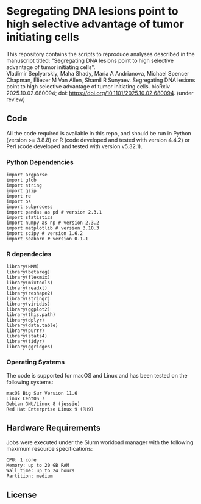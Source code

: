 # Segregating DNA lesions point to high selective advantage of tumor initiating cells
This repository contains the scripts to reproduce analyses described in the manuscript titled: "Segregating DNA lesions point to high selective advantage of tumor initiating cells".
<br>
Vladimir Seplyarskiy, Maha Shady, Maria A Andrianova, Michael Spencer Chapman, Eliezer M Van Allen, Shamil R Sunyaev. Segregating DNA lesions point to high selective advantage of tumor initiating cells. bioRxiv 2025.10.02.680094; doi: https://doi.org/10.1101/2025.10.02.680094. (under review)

## Code
All the code required is available in this repo, and should be run in Python (version >= 3.8.8) or R (code developed and tested with version 4.4.2) or Perl (code developed and tested with version v5.32.1). 

### Python Dependencies
```
import argparse
import glob
import string
import gzip
import re
import os
import subprocess
import pandas as pd # version 2.3.1
import statistics
import numpy as np # version 2.3.2
import matplotlib # version 3.10.3
import scipy # version 1.6.2
import seaborn # version 0.1.1
```
### R dependecies
```
library(HMM)
library(betareg)
library(flexmix)
library(mixtools)
library(readxl)
library(reshape2)
library(stringr)
library(viridis)
library(ggplot2)
library(this.path)
library(dplyr)
library(data.table)
library(purrr)
library(stats4)
library(tidyr)
library(ggridges)

```
### Operating Systems
The code is supported for macOS and Linux and has been tested on the following systems:
```
macOS Big Sur Version 11.6
Linux CentOS 7
Debian GNU/Linux 8 (jessie)
Red Hat Enterprise Linux 9 (RH9)
```

## Hardware Requirements
Jobs were executed under the Slurm workload manager with the following maximum resource specifications:
```
CPU: 1 core
Memory: up to 20 GB RAM
Wall time: up to 24 hours
Partition: medium
```
## License
